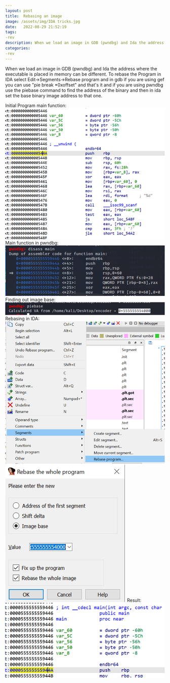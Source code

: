 ```yaml
---
layout: post
title:  Rebasing an image
image: /assets/img/IDA tricks.jpg
date:   2022-08-29 21:52:19
tags:
-rev 
description: When we load an image in GDB (pwndbg) and Ida the address where the executable is placed in memory can be different. To rebase the Program in IDA select Edit->Segments->Rebase program and in gdb if you are using gef you can use  "pie break *0xoffset" and that's it and if you are using pwndbg use the piebase command to find the address of the binary and then in ida set the base binary image address to that one.
categories:
-rev
---
```


When we load an image in GDB (pwndbg) and Ida the address where the executable is placed in memory can be different. To rebase the Program in IDA select Edit->Segments->Rebase program and in gdb if you are using gef you can use  "pie break *0xoffset" and that's it and if you are using pwndbg use the piebase command to find the address of the binary and then in ida set the base binary image address to that one.

Initial Program main function:
![](/assets/img/2022-05-14-09-18-04.png)
Main function in pwndbg:
![](/assets/img/2022-05-14-09-18-48.png)
Finding out image base:
![](/assets/img/2022-05-14-09-23-54.png)
Rebasing in IDA:
![](/assets/img/2022-05-14-09-20-20.png)
![](/assets/img/2022-05-14-09-20-48.png)
Result:
![](/assets/img/2022-05-14-09-22-49.png)